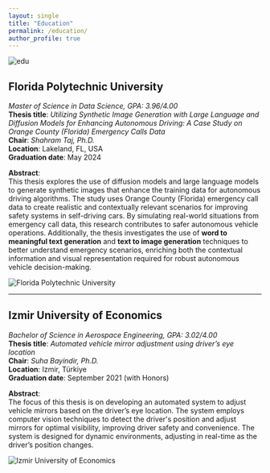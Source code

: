 ```yaml
---
layout: single
title: "Education"
permalink: /education/
author_profile: true
---
```



![edu](https://vefaayyildiz.github.io/images/acade.png)  

## Florida Polytechnic University  
*Master of Science in Data Science, GPA: 3.96/4.00*  
**Thesis title**: *Utilizing Synthetic Image Generation with Large Language and Diffusion Models for Enhancing Autonomous Driving: A Case Study on Orange County (Florida) Emergency Calls Data*  
**Chair**: *Shahram Taj, Ph.D.*  
**Location**: Lakeland, FL, USA  
**Graduation date**: May 2024  

**Abstract**:  
This thesis explores the use of diffusion models and large language models to generate synthetic images that enhance the training data for autonomous driving algorithms. The study uses Orange County (Florida) emergency call data to create realistic and contextually relevant scenarios for improving safety systems in self-driving cars. By simulating real-world situations from emergency call data, this research contributes to safer autonomous vehicle operations. Additionally, the thesis investigates the use of **word to meaningful text generation** and **text to image generation** techniques to better understand emergency scenarios, enriching both the contextual information and visual representation required for robust autonomous vehicle decision-making.



![Florida Polytechnic University](https://vefaayyildiz.github.io/images/thesis_master.png)

---

## Izmir University of Economics  
*Bachelor of Science in Aerospace Engineering, GPA: 3.02/4.00*  
**Thesis title**: *Automated vehicle mirror adjustment using driver’s eye location*  
**Chair**: *Suha Bayindir, Ph.D.*  
**Location**: Izmir, Türkiye  
**Graduation date**: September 2021 (with Honors)

**Abstract**:  
The focus of this thesis is on developing an automated system to adjust vehicle mirrors based on the driver’s eye location. The system employs computer vision techniques to detect the driver's position and adjust mirrors for optimal visibility, improving driver safety and convenience. The system is designed for dynamic environments, adjusting in real-time as the driver’s position changes.



![Izmir University of Economics](https://vefaayyildiz.github.io/images/thesis_bachelors.png)


